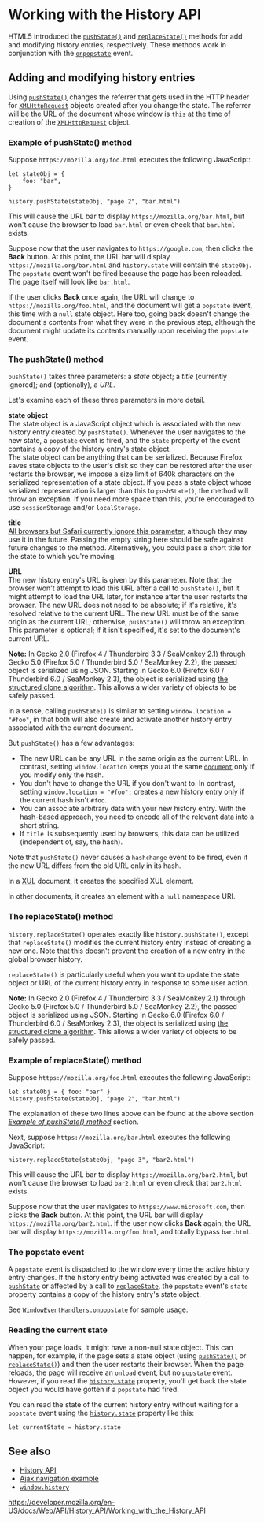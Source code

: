 # Working with the History API

HTML5 introduced the [`pushState()`](../history/pushstate) and [`replaceState()`](../history/replacestate) methods for add and modifying history entries, respectively. These methods work in conjunction with the [`onpopstate`](../windoweventhandlers/onpopstate) event.

## Adding and modifying history entries

Using [`pushState()`](../history/pushstate) changes the referrer that gets used in the HTTP header for [`XMLHttpRequest`](../xmlhttprequest) objects created after you change the state. The referrer will be the URL of the document whose window is `this` at the time of creation of the [`XMLHttpRequest`](../xmlhttprequest) object.

### Example of pushState() method

Suppose `https://mozilla.org/foo.html` executes the following JavaScript:

    let stateObj = {
        foo: "bar",
    }

    history.pushState(stateObj, "page 2", "bar.html")

This will cause the URL bar to display `https://mozilla.org/bar.html`, but won't cause the browser to load `bar.html` or even check that `bar.html` exists.

Suppose now that the user navigates to `https://google.com`, then clicks the **Back** button. At this point, the URL bar will display `https://mozilla.org/bar.html` and `history.state` will contain the `stateObj`. The `popstate` event won't be fired because the page has been reloaded. The page itself will look like `bar.html`.

If the user clicks **Back** once again, the URL will change to `https://mozilla.org/foo.html`, and the document will get a `popstate` event, this time with a `null` state object. Here too, going back doesn't change the document's contents from what they were in the previous step, although the document might update its contents manually upon receiving the `popstate` event.

### The pushState() method

`pushState()` takes three parameters: a _state_ object; a _title_ (currently ignored); and (optionally), a _URL_.

Let's examine each of these three parameters in more detail.

**state object**  
The state object is a JavaScript object which is associated with the new history entry created by `pushState()`. Whenever the user navigates to the new state, a `popstate` event is fired, and the `state` property of the event contains a copy of the history entry's state object.  
The state object can be anything that can be serialized. Because Firefox saves state objects to the user's disk so they can be restored after the user restarts the browser, we impose a size limit of 640k characters on the serialized representation of a state object. If you pass a state object whose serialized representation is larger than this to `pushState()`, the method will throw an exception. If you need more space than this, you're encouraged to use `sessionStorage` and/or `localStorage`.

**title**  
[All browsers but Safari currently ignore this parameter](https://github.com/whatwg/html/issues/2174), although they may use it in the future. Passing the empty string here should be safe against future changes to the method. Alternatively, you could pass a short title for the state to which you're moving.

**URL**  
The new history entry's URL is given by this parameter. Note that the browser won't attempt to load this URL after a call to `pushState()`, but it might attempt to load the URL later, for instance after the user restarts the browser. The new URL does not need to be absolute; if it's relative, it's resolved relative to the current URL. The new URL must be of the same origin as the current URL; otherwise, `pushState()` will throw an exception. This parameter is optional; if it isn't specified, it's set to the document's current URL.

**Note:** In Gecko 2.0 (Firefox 4 / Thunderbird 3.3 / SeaMonkey 2.1) through Gecko 5.0 (Firefox 5.0 / Thunderbird 5.0 / SeaMonkey 2.2), the passed object is serialized using JSON. Starting in Gecko 6.0 (Firefox 6.0 / Thunderbird 6.0 / SeaMonkey 2.3), the object is serialized using [the structured clone algorithm](../web_workers_api/structured_clone_algorithm). This allows a wider variety of objects to be safely passed.

In a sense, calling `pushState()` is similar to setting `window.location = "#foo"`, in that both will also create and activate another history entry associated with the current document.

But `pushState()` has a few advantages:

- The new URL can be any URL in the same origin as the current URL. In contrast, setting `window.location` keeps you at the same [`document`](../document) only if you modify only the hash.
- You don't have to change the URL if you don't want to. In contrast, setting `window.location = "#foo";` creates a new history entry only if the current hash isn't `#foo`.
- You can associate arbitrary data with your new history entry. With the hash-based approach, you need to encode all of the relevant data into a short string.
- If `title `is subsequently used by browsers, this data can be utilized (independent of, say, the hash).

Note that `pushState()` never causes a `hashchange` event to be fired, even if the new URL differs from the old URL only in its hash.

In a [XUL](https://developer.mozilla.org/en-US/docs/Mozilla/Tech/XUL) document, it creates the specified XUL element.

In other documents, it creates an element with a `null` namespace URI.

### The replaceState() method

`history.replaceState()` operates exactly like `history.pushState()`, except that `replaceState()` modifies the current history entry instead of creating a new one. Note that this doesn't prevent the creation of a new entry in the global browser history.

`replaceState()` is particularly useful when you want to update the state object or URL of the current history entry in response to some user action.

**Note:** In Gecko 2.0 (Firefox 4 / Thunderbird 3.3 / SeaMonkey 2.1) through Gecko 5.0 (Firefox 5.0 / Thunderbird 5.0 / SeaMonkey 2.2), the passed object is serialized using JSON. Starting in Gecko 6.0 (Firefox 6.0 / Thunderbird 6.0 / SeaMonkey 2.3), the object is serialized using [the structured clone algorithm](../web_workers_api/structured_clone_algorithm). This allows a wider variety of objects to be safely passed.

### Example of replaceState() method

Suppose `https://mozilla.org/foo.html` executes the following JavaScript:

    let stateObj = { foo: "bar" }
    history.pushState(stateObj, "page 2", "bar.html")

The explanation of these two lines above can be found at the above section _[Example of pushState() method](#example_of_pushstate_method)_ section.

Next, suppose `https://mozilla.org/bar.html` executes the following JavaScript:

    history.replaceState(stateObj, "page 3", "bar2.html")

This will cause the URL bar to display `https://mozilla.org/bar2.html`, but won't cause the browser to load `bar2.html` or even check that `bar2.html` exists.

Suppose now that the user navigates to `https://www.microsoft.com`, then clicks the **Back** button. At this point, the URL bar will display `https://mozilla.org/bar2.html`. If the user now clicks **Back** again, the URL bar will display `https://mozilla.org/foo.html`, and totally bypass `bar.html`.

### The popstate event

A `popstate` event is dispatched to the window every time the active history entry changes. If the history entry being activated was created by a call to [`pushState`](../history/pushstate) or affected by a call to [`replaceState`](../history/replacestate), the `popstate` event's `state` property contains a copy of the history entry's state object.

See [`WindowEventHandlers.onpopstate`](../windoweventhandlers/onpopstate) for sample usage.

### Reading the current state

When your page loads, it might have a non-null state object. This can happen, for example, if the page sets a state object (using [`pushState()`](../history/pushstate) or [`replaceState()`](../history/replacestate)) and then the user restarts their browser. When the page reloads, the page will receive an `onload` event, but no `popstate` event. However, if you read the [`history.state`](../history/state) property, you'll get back the state object you would have gotten if a `popstate` had fired.

You can read the state of the current history entry without waiting for a `popstate` event using the [`history.state`](../history/state) property like this:

    let currentState = history.state

## See also

- [History API](../history_api)
- [Ajax navigation example](example)
- [`window.history`](../window/history)

<a href="https://developer.mozilla.org/en-US/docs/Web/API/History_API/Working_with_the_History_API" class="_attribution-link">https://developer.mozilla.org/en-US/docs/Web/API/History_API/Working_with_the_History_API</a>
